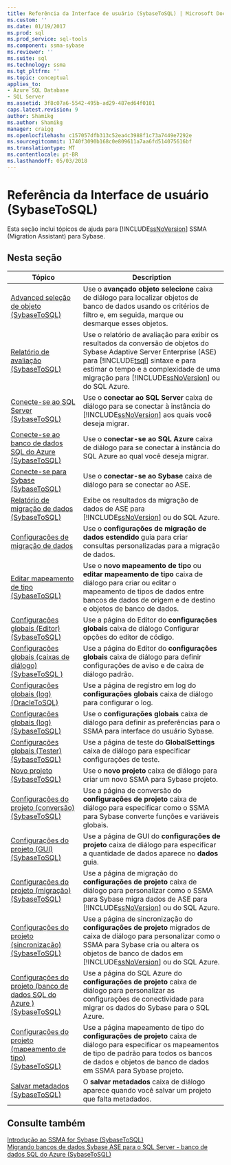 ```yaml
---
title: Referência da Interface de usuário (SybaseToSQL) | Microsoft Docs
ms.custom: ''
ms.date: 01/19/2017
ms.prod: sql
ms.prod_service: sql-tools
ms.component: ssma-sybase
ms.reviewer: ''
ms.suite: sql
ms.technology: ssma
ms.tgt_pltfrm: ''
ms.topic: conceptual
applies_to:
- Azure SQL Database
- SQL Server
ms.assetid: 3f8c07a6-5542-495b-ad29-487ed64f0101
caps.latest.revision: 9
author: Shamikg
ms.author: Shamikg
manager: craigg
ms.openlocfilehash: c157057dfb313c52ea4c3988f1c73a7449e7292e
ms.sourcegitcommit: 1740f3090b168c0e809611a7aa6fd514075616bf
ms.translationtype: MT
ms.contentlocale: pt-BR
ms.lasthandoff: 05/03/2018
---
```

# <a name="user-interface-reference-sybasetosql"></a>Referência da Interface de usuário (SybaseToSQL)
Esta seção inclui tópicos de ajuda para [!INCLUDE[ssNoVersion](../../includes/ssnoversion_md.md)] SSMA (Migration Assistant) para Sybase.  
  
## <a name="in-this-section"></a>Nesta seção  
  
|Tópico|Description|  
|---------|---------------|  
|[Advanced seleção de objeto &#40;SybaseToSQL&#41;](../../ssma/sybase/advanced-object-selection-sybasetosql.md)|Use o **avançado objeto selecione** caixa de diálogo para localizar objetos de banco de dados usando os critérios de filtro e, em seguida, marque ou desmarque esses objetos.|  
|[Relatório de avaliação &#40;SybaseToSQL&#41;](../../ssma/sybase/assessment-report-sybasetosql.md)|Use o relatório de avaliação para exibir os resultados da conversão de objetos do Sybase Adaptive Server Enterprise (ASE) para [!INCLUDE[tsql](../../includes/tsql_md.md)] sintaxe e para estimar o tempo e a complexidade de uma migração para [!INCLUDE[ssNoVersion](../../includes/ssnoversion_md.md)] ou do SQL Azure.|  
|[Conecte-se ao SQL Server &#40;SybaseToSQL&#41;](../../ssma/sybase/connect-to-sql-server-sybasetosql.md)|Use o **conectar ao SQL Server** caixa de diálogo para se conectar à instância do [!INCLUDE[ssNoVersion](../../includes/ssnoversion_md.md)] aos quais você deseja migrar.|  
|[Conecte-se ao banco de dados SQL do Azure &#40;SybaseToSQL&#41;](../../ssma/sybase/connect-to-azure-sql-db-sybasetosql.md)|Use o **conectar-se ao SQL Azure** caixa de diálogo para se conectar à instância do SQL Azure ao qual você deseja migrar.|  
|[Conecte-se para Sybase &#40;SybaseToSQL&#41;](../../ssma/sybase/connect-to-sybase-sybasetosql.md)|Use o **conectar-se ao Sybase** caixa de diálogo para se conectar ao ASE.|  
|[Relatório de migração de dados &#40;SybaseToSQL&#41;](../../ssma/sybase/data-migration-report-sybasetosql.md)|Exibe os resultados da migração de dados de ASE para [!INCLUDE[ssNoVersion](../../includes/ssnoversion_md.md)] ou do SQL Azure.|  
|[Configurações de migração de dados](http://msdn.microsoft.com/en-us/94d7a083-2dbc-4e3d-94dd-92b7ff9d0c2d)|Use o **configurações de migração de dados estendido** guia para criar consultas personalizadas para a migração de dados.|  
|[Editar mapeamento de tipo &#40;SybaseToSQL&#41;](../../ssma/sybase/edit-type-mapping-sybasetosql.md)|Use o **novo mapeamento de tipo** ou **editar mapeamento de tipo** caixa de diálogo para criar ou editar o mapeamento de tipos de dados entre bancos de dados de origem e de destino e objetos de banco de dados.|  
|[Configurações globais &#40;Editor&#41; &#40;SybaseToSQL&#41;](../../ssma/sybase/global-settings-editor-sybasetosql.md)|Use a página do Editor do **configurações globais** caixa de diálogo Configurar opções do editor de código.|  
|[Configurações globais &#40;caixas de diálogo&#41;&#40;SybaseToSQL  &#41;](../../ssma/sybase/global-settings-dialogs-sybasetosql.md)|Use a página do Editor do **configurações globais** caixa de diálogo para definir configurações de aviso e de caixa de diálogo padrão.|  
|[Configurações globais &#40;log&#41; &#40;OracleToSQL&#41;](../../ssma/oracle/global-settings-logging-oracletosql.md)|Use a página de registro em log do **configurações globais** caixa de diálogo para configurar o log.|  
|[Configurações globais &#40;log&#41; &#40;SybaseToSQL&#41;](../../ssma/sybase/global-settings-logging-sybasetosql.md)|Use o **configurações globais** caixa de diálogo para definir as preferências para o SSMA para interface do usuário Sybase.|  
|[Configurações globais &#40;Tester&#41; &#40;SybaseToSQL&#41;](../../ssma/sybase/global-settings-tester-sybasetosql.md)|Use a página de teste do **GlobalSettings** caixa de diálogo para especificar configurações de teste.|  
|[Novo projeto &#40;SybaseToSQL&#41;](../../ssma/sybase/new-project-sybasetosql.md)|Use o **novo projeto** caixa de diálogo para criar um novo SSMA para Sybase projeto.|  
|[Configurações do projeto &#40;conversão&#41; &#40;SybaseToSQL&#41;](../../ssma/sybase/project-settings-conversion-sybasetosql.md)|Use a página de conversão do **configurações de projeto** caixa de diálogo para especificar como o SSMA para Sybase converte funções e variáveis globais.|  
|[Configurações do projeto &#40;GUI&#41; &#40;SybaseToSQL&#41;](../../ssma/sybase/project-settings-gui-sybasetosql.md)|Use a página de GUI do **configurações de projeto** caixa de diálogo para especificar a quantidade de dados aparece no **dados** guia.|  
|[Configurações do projeto &#40;migração&#41; &#40;SybaseToSQL&#41;](../../ssma/sybase/project-settings-migration-sybasetosql.md)|Use a página de migração do **configurações de projeto** caixa de diálogo para personalizar como o SSMA para Sybase migra dados de ASE para [!INCLUDE[ssNoVersion](../../includes/ssnoversion_md.md)] ou do SQL Azure.|  
|[Configurações do projeto &#40;sincronização&#41; &#40;SybaseToSQL&#41;](../../ssma/sybase/project-settings-synchronization-sybasetosql.md)|Use a página de sincronização do **configurações de projeto** migrados de caixa de diálogo para personalizar como o SSMA para Sybase cria ou altera os objetos de banco de dados em [!INCLUDE[ssNoVersion](../../includes/ssnoversion_md.md)] ou do SQL Azure.|  
|[Configurações do projeto &#40;banco de dados SQL do Azure &#41; &#40;SybaseToSQL&#41;](../../ssma/sybase/project-settings-azure-sql-db-sybasetosql.md)|Use a página do SQL Azure do **configurações de projeto** caixa de diálogo para personalizar as configurações de conectividade para migrar os dados do Sybase para o SQL Azure.|  
|[Configurações do projeto &#40;mapeamento de tipo&#41; &#40;SybaseToSQL&#41;](../../ssma/sybase/project-settings-type-mapping-sybasetosql.md)|Use a página mapeamento de tipo do **configurações de projeto** caixa de diálogo para especificar os mapeamentos de tipo de padrão para todos os bancos de dados e objetos de banco de dados em SSMA para Sybase projeto.|  
|[Salvar metadados &#40;SybaseToSQL&#41;](../../ssma/sybase/save-metadata-sybasetosql.md)|O **salvar metadados** caixa de diálogo aparece quando você salvar um projeto que falta metadados.|  
  
## <a name="see-also"></a>Consulte também  
[Introdução ao SSMA for Sybase &#40;SybaseToSQL&#41;](../../ssma/sybase/getting-started-with-ssma-for-sybase-sybasetosql.md)  
[Migrando bancos de dados Sybase ASE para o SQL Server - banco de dados SQL do Azure &#40;SybaseToSQL&#41;](../../ssma/sybase/migrating-sybase-ase-databases-to-sql-server-azure-sql-db-sybasetosql.md)  
  
